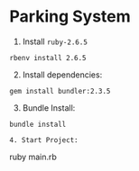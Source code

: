 # Parking System

1. Install `ruby-2.6.5`
```
rbenv install 2.6.5
```

2. Install dependencies:
```
gem install bundler:2.3.5
```
3. Bundle Install:
```
bundle install

4. Start Project:
```
ruby main.rb
```
